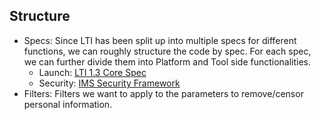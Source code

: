 ## Structure

* Specs: Since LTI has been split up into multiple specs for different functions, we can roughly structure the code by spec. For each spec, we can further divide them into Platform and Tool side functionalities.
  * Launch: [LTI 1.3 Core Spec](https://www.imsglobal.org/spec/lti/v1p3/)
  * Security: [IMS Security Framework](https://www.imsglobal.org/spec/security/v1p0)
* Filters: Filters we want to apply to the parameters to remove/censor personal information.

